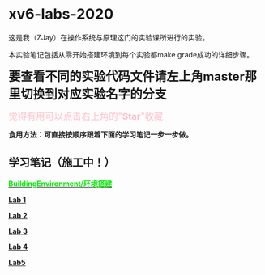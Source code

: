 # xv6-labs-2020

这是我（ZJay）在操作系统与原理这门的实验课所进行的实验。

本实验笔记包括从零开始搭建环境到每个实验都make grade成功的详细步骤。

<font size = 5>**要查看不同的实验代码文件请左上角master那里切换到对应实验名字的分支**</font>

<font color = pink size = 4>觉得有用可以点击右上角的"**Star**"收藏</font>

**食用方法：可直接按顺序跟着下面的学习笔记一步一步做。**

## 学习笔记（施工中！）

**[<font color = green1>BuildingEnvironment/环境搭建](./Note/BuildingEnvironment.md)**

**[Lab 1](./Note/MIT%206.S081%20Fall%202020%20Lab%201.md)**

**[Lab 2](./Note/MIT%206.S081%20Fall%202020%20Lab%202.md)**

**[Lab 3](./Note/MIT%206.S081%20Fall%202020%20Lab%203.md)**

**[Lab 4](./Note/MIT%206.S081%20Fall%202020%20Lab%204.md)**

**[Lab5](./Note/MIT%206.S081%20Fall%202020%20Lab%205.md)**
